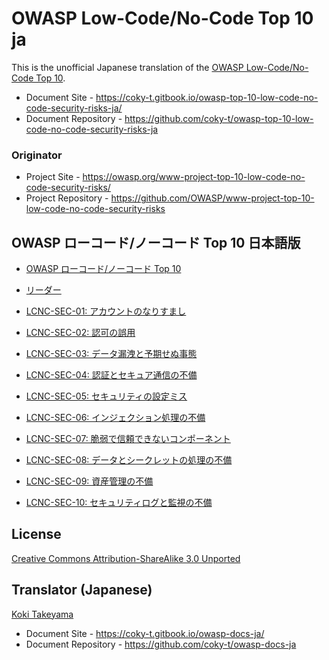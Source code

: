 # OWASP Low-Code/No-Code Top 10 ja

This is the unofficial Japanese translation of the [OWASP Low-Code/No-Code Top 10](https://github.com/OWASP/www-project-top-10-low-code-no-code-security-risks).

- Document Site - <https://coky-t.gitbook.io/owasp-top-10-low-code-no-code-security-risks-ja/>
- Document Repository - <https://github.com/coky-t/owasp-top-10-low-code-no-code-security-risks-ja>

### Originator

- Project Site - <https://owasp.org/www-project-top-10-low-code-no-code-security-risks/>
- Project Repository - <https://github.com/OWASP/www-project-top-10-low-code-no-code-security-risks>

## OWASP ローコード/ノーコード Top 10 日本語版

* [OWASP ローコード/ノーコード Top 10](Document/index.md)
* [リーダー](Document/leaders.md)

* [LCNC-SEC-01: アカウントのなりすまし](Document/content/2022/ja/LCNC-SEC-01-Account-Impersonation.md)
* [LCNC-SEC-02: 認可の誤用](Document/content/2022/ja/LCNC-SEC-02-Authorization-Misuse.md)
* [LCNC-SEC-03: データ漏洩と予期せぬ事態](Document/content/2022/ja/LCNC-SEC-03-Data-Leakage-and-Unexpected-Consequences.md)
* [LCNC-SEC-04: 認証とセキュア通信の不備](Document/content/2022/ja/LCNC-SEC-04-Authentication-and-Secure-Communication-Failures.md)
* [LCNC-SEC-05: セキュリティの設定ミス](Document/content/2022/ja/LCNC-SEC-05-Security-Misconfiguration.md)
* [LCNC-SEC-06: インジェクション処理の不備](Document/content/2022/ja/LCNC-SEC-06-Injection-Handling-Failures.md)
* [LCNC-SEC-07: 脆弱で信頼できないコンポーネント](Document/content/2022/ja/LCNC-SEC-07-Vulnerable-and-Untrusted-Components.md)
* [LCNC-SEC-08: データとシークレットの処理の不備](Document/content/2022/ja/LCNC-SEC-08-Data-and-Secret-Handling-Failures.md)
* [LCNC-SEC-09: 資産管理の不備](Document/content/2022/ja/LCNC-SEC-09-Asset-Management-Failures.md)
* [LCNC-SEC-10: セキュリティログと監視の不備](Document/content/2022/ja/LCNC-SEC-10-Security-Logging-and-Monitoring-Failures.md)

## License

[Creative Commons Attribution-ShareAlike 3.0 Unported](https://creativecommons.org/licenses/by-sa/3.0/)

## Translator (Japanese)

[Koki Takeyama](https://github.com/coky-t)

- Document Site - <https://coky-t.gitbook.io/owasp-docs-ja/>
- Document Repository - <https://github.com/coky-t/owasp-docs-ja>
